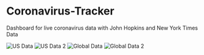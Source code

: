 # Coronavirus-Tracker
Dashboard for live coronavirus data with John Hopkins and New York Times Data

![US Data](https://user-images.githubusercontent.com/38508768/124052273-1e5f3f80-d9ec-11eb-904a-da8a3ed3c1bf.png)
![US Data 2](https://user-images.githubusercontent.com/38508768/124052277-20290300-d9ec-11eb-81ba-632cb2ceb20d.png)
![Global Data](https://user-images.githubusercontent.com/38508768/124052286-23bc8a00-d9ec-11eb-891e-b175950c3500.png)
![Global Data 2](https://user-images.githubusercontent.com/38508768/124052287-25864d80-d9ec-11eb-8d8c-71b076bdb7ab.png)

